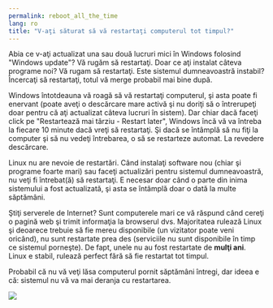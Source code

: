 ```yaml
---
permalink: reboot_all_the_time
lang: ro
title: "V-aţi săturat să vă restartaţi computerul tot timpul?"
---
```


Abia ce v-aţi actualizat una sau două lucruri mici în Windows
folosind "Windows update"? Vă rugăm să restartaţi. Doar ce aţi
instalat câteva programe noi? Vă rugam să restartaţi. Este sistemul
dumneavoastră instabil? Încercaţi să restartaţi, totul vă merge
probabil mai bine după.

Windows întotdeauna vă roagă să vă restartaţi computerul, şi
asta poate fi enervant (poate aveţi o descărcare mare activă şi
nu doriţi să o întrerupeţi doar pentru că aţi actualizat câteva
lucruri în sistem). Dar chiar dacă faceţi click pe "Restartează
mai târziu - Restart later", Windows încă vă va întreba la fiecare
10 minute dacă vreţi să restartaţi. Şi dacă se întâmplă să nu fiţi
la computer şi să nu vedeţi întrebarea, o să se restarteze automat.
La revedere descărcare.

Linux nu are nevoie de restartări. Când instalaţi software
nou (chiar şi programe foarte mari) sau faceţi actualizări pentru
sistemul dumneavoastră, nu veţi fi întrebat(ă) să restartaţi. E necesar
doar când o parte din inima sistemului a fost actualizată, şi asta se
întâmplă doar o dată la multe săptămâni.

Ştiţi serverele de Internet? Sunt computerele mari ce vă răspund când
cereţi o pagină web şi trimit informaţia la browserul dvs. Majoritatea rulează
Linux şi deoarece trebuie să fie mereu disponibile (un vizitator poate veni
oricând), nu sunt restartate prea des (serviciile nu sunt disponibile în timp ce
sistemul porneşte). De fapt, unele nu au fost restartate de <b>mulţi ani</b>.
Linux e stabil, rulează perfect fără să fie restartat tot timpul.

Probabil că nu vă veţi lăsa computerul pornit săptămâni întregi, dar ideea e că:
sistemul nu vă va mai deranja cu restartarea.


<img src="Images/reboot_all_the_time_thumb.png" />




